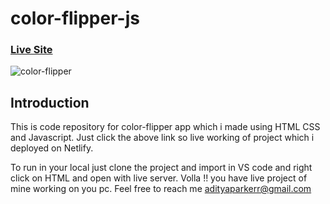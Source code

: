 # color-flipper-js
### [Live Site](https://flip-background-color.netlify.app)

![color-flipper](https://ibb.co/JHzXBhk)

## Introduction
This is code repository for color-flipper app which i made using HTML CSS and Javascript. 
Just click the above link so live working of project which i deployed on Netlify.

To run in your local just clone the project and import in VS code and right click on HTML and open with live server. 
Volla !! you have live project of mine working on you pc.
Feel free to reach me adityaparkerr@gmail.com
